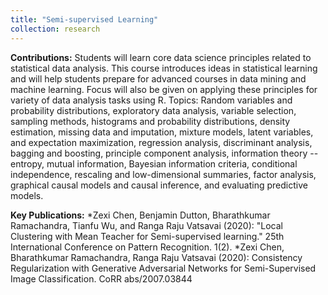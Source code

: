 ```yaml
---
title: "Semi-supervised Learning"
collection: research
---
```


**Contributions:** Students will learn core data science principles related to statistical data analysis. This course introduces ideas in statistical learning and will help students prepare for advanced courses in data mining and machine learning. Focus will also be given on applying these principles for variety of data analysis tasks using R. Topics: Random variables and probability distributions, exploratory data analysis, variable selection, sampling methods, histograms and probability distributions, density estimation, missing data and imputation, mixture models, latent variables, and expectation maximization, regression analysis, discriminant analysis, bagging and boosting, principle component analysis, information theory -- entropy, mutual information, Bayesian information criteria, conditional independence, rescaling and low-dimensional summaries, factor analysis, graphical causal models and causal inference, and evaluating predictive models.

**Key Publications:**
*Zexi Chen, Benjamin Dutton, Bharathkumar Ramachandra, Tianfu Wu, and Ranga Raju Vatsavai (2020): "Local Clustering with Mean Teacher for Semi-supervised learning." 25th International Conference on Pattern Recognition. 1(2).
*Zexi Chen, Bharathkumar Ramachandra, Ranga Raju Vatsavai (2020): Consistency Regularization with Generative Adversarial Networks for Semi-Supervised Image Classification. CoRR abs/2007.03844

